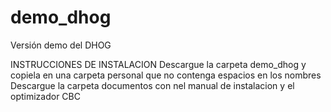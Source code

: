 # demo_dhog
Versión demo del DHOG

INSTRUCCIONES DE INSTALACION
Descargue la carpeta demo_dhog y copiela en una carpeta personal que no contenga espacios en los nombres
Descargue la carpeta documentos con nel manual de instalacion y el optimizador CBC


